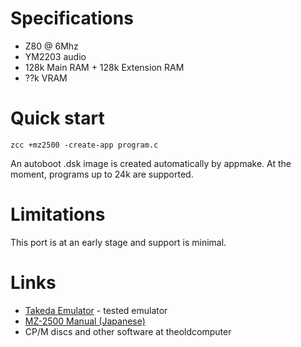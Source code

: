 # Specifications

* Z80 @ 6Mhz
* YM2203 audio
* 128k Main RAM + 128k Extension RAM
* ??k VRAM

# Quick start

    zcc +mz2500 -create-app program.c

An autoboot .dsk image is created automatically by appmake. At the moment, programs up to 24k are supported.

# Limitations

This port is at an early stage and support is minimal.

# Links

* [Takeda Emulator](http://takeda-toshiya.my.coocan.jp) - tested emulator
* [MZ-2500 Manual (Japanese)](http://www.8bity.cz/2017/sharp-mz-2500-user-manual/)
* CP/M discs and other software at theoldcomputer

